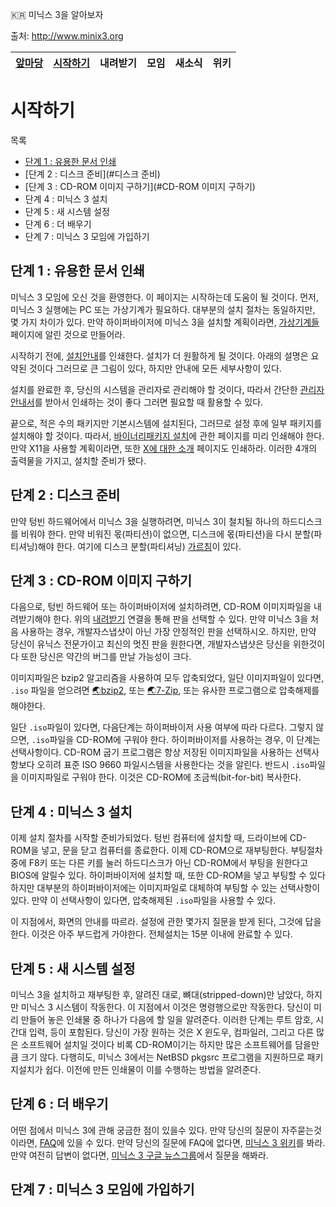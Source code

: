 
:kr: 미닉스 3을 알아보자

출처: http://www.minix3.org

| [앞마당](README.md) | [시작하기](SiJakHaGi/SiJakHaGi.md) | 내려받기 | 모임 | 새소식 | 위키 |
| ---   | ---     | ---     | --- | ---    | ---  |

# 시작하기

  목록
  - [단계 1 : 유용한 문서 인쇄](#문서-인쇄)
  - [단계 2 : 디스크 준비](#디스크 준비)
  - [단계 3 : CD-ROM 이미지 구하기](#CD-ROM 이미지 구하기)
  - 단계 4 : 미닉스 3 설치
  - 단계 5 : 새 시스템 설정
  - 단계 6 : 더 배우기
  - 단계 7 : 미닉스 3 모임에 가입하기

<a name="문서-인쇄"></a>
## 단계 1 : 유용한 문서 인쇄

 미닉스 3 모임에 오신 것을 환영한다. 이 페이지는 시작하는데 도움이 될 것이다. 먼저, 미닉스 3 실행에는 PC 또는 가상기계가 필요하다. 대부분의 설치 절차는 동일하지만, 몇 가지 차이가 있다. 만약 하이퍼바이저에 미닉스 3을 설치할 계획이라면, [가상기계들](http://wiki.minix3.org/doku.php?id=www:getting-started:virtualmachines) 페이지에 알린 것으로 만들어라.

 시작하기 전에, [설치안내](http://wiki.minix3.org/doku.php?id=usersguide:doinginstallation)를 인쇄한다. 설치가 더 원활하게 될 것이다. 아래의 설명은 요약된 것이다 그러므로 큰 그림이 있다, 하지만 안내에 모든 세부사항이 있다.

 설치를 완료한 후, 당신의 시스템을 관리자로 관리해야 할 것이다, 따라서 간단한 [관리자 안내서](http://wiki.minix3.org/doku.php?id=usersguide:postinstallation)를 받아서 인쇄하는 것이 좋다 그러면 필요할 때 활용할 수 있다.

 끝으로, 적은 수의 패키지만 기본시스템에 설치된다, 그러므로 설정 후에 일부 패키지를 설치해야 할 것이다. 따라서, [바이너리패키지 설치](http://wiki.minix3.org/doku.php?id=usersguide:installingbinarypackages)에 관한 페이지를 미리 인쇄해야 한다. 만약 X11을 사용할 계획이라면, 또한 [X에 대한 소개](http://wiki.minix3.org/doku.php?id=usersguide:introductiontox) 페이지도 인쇄하라. 이러한 4개의 출력물을 가지고, 설치할 준비가 됐다.

<a name="디스크 준비"></a>
## 단계 2 : 디스크 준비

 만약 텅빈 하드웨어에서 미닉스 3을 실행하려면, 미닉스 3이 철치될 하나의 하드디스크를 비워야 한다. 만약 비워진 몫(파티션)이 없으면, 디스크에 몫(파티션)을 다시 분할(파티셔닝)해야 한다. 여기에 디스크 분할(파티셔닝) [가르침](http://wiki.minix3.org/doku.php?id=usersguide:diskpartitions)이 있다.

<a name="CD-ROM 이미지 구하기"></a>
## 단계 3 : CD-ROM 이미지 구하기

 다음으로, 텅빈 하드웨어 또는 하이퍼바이저에 설치하려면, CD-ROM 이미지파일을 내려받기해야 한다. 위의 [내려받기](http://wiki.minix3.org/doku.php?id=www:download:start) 연결을 통해 판을 선택할 수 있다. 만약 미닉스 3을 처음 사용하는 경우, 개발자스냅샷이 아닌 가장 안정적인 판을 선택하시오. 하지만, 만약 당신이 유닉스 전문가이고 최신의 멋진 판을 원한다면, 개발자스냅샷은 당신을 위한것이다 또한 당신은 약간의 버그를 만날 가능성이 크다.

 이미지파일은 bzip2 알고리즘을 사용하여 모두 압축되었다, 일단 이미지파일이 있다면, `.iso` 파일을 얻으려면 [:earth_asia:bzip2](http://www.bzip.org/), 또는 [:earth_asia:7-Zip](http://www.7-zip.org/), 또는 유사한 프로그램으로 압축해제를 해야한다.

 일단 `.iso`파일이 있다면, 다음단계는 하이퍼바이저 사용 여부에 따라 다르다. 그렇지 않으면, `.iso`파일을 CD-ROM에 구워야 한다. 하이퍼바이저를 사용하는 경우, 이 단계는 선택사항이다. CD-ROM 굽기 프로그램은 항상 저장된 이미지파일을 사용하는 선택사항보다 오히려 표준 ISO 9660 파일시스템을 사용한다는 것을 알린다. 반드시 `.iso`파일을 이미지파일로 구워야 한다. 이것은 CD-ROM에 조금씩(bit-for-bit) 복사한다.

## 단계 4 : 미닉스 3 설치

 이제 설치 절차를 시작할 준비가되었다. 텅빈 컴퓨터에 설치할 때, 드라이브에 CD-ROM을 넣고, 문을 닫고 컴퓨터를 종료한다. 이제 CD-ROM으로 재부팅한다. 부팅절차 중에 F8키 또는 다른 키를 눌러 하드디스크가 아닌 CD-ROM에서 부팅을 원한다고 BIOS에 알릴수 있다. 하이퍼바이저에 설치할 때, 또한 CD-ROM을 넣고 부팅할 수 있다 하지만 대부분의 하이퍼바이저에는 이미지파일로 대체하여 부팅할 수 있는 선택사항이 있다. 만약 이 선택사항이 있다면, 압축해제된 `.iso`파일을 사용할 수 있다.

 이 지점에서, 화면의 안내를 따르라. 설정에 관한 몇가지 질문을 받게 된다, 그것에 답을 한다. 이것은 아주 부드럽게 가야한다. 전체설치는 15분 이내에 완료할 수 있다.

## 단계 5 : 새 시스템 설정

 미닉스 3을 설치하고 재부팅한 후, 알려진 대로, 뼈대(stripped-down)만 남았다, 하지만 미닉스 3 시스템이 작동한다. 이 지점에서 이것은 명령행으로만 작동한다. 당신이 미리 만들어 놓은 인쇄물 중 하나가 다음에 할 일을 알려준다. 이러한 단계는 루트 암호, 시간대 입력, 등이 포함된다. 당신이 가장 원하는 것은 X 윈도우, 컴파일러, 그리고 다른 많은 소프트웨어 설치일 것이다 비록 CD-ROM이기는 하지만 많은 소프트웨어를 담을만큼 크기 않다. 다행히도, 미닉스 3에서는 NetBSD pkgsrc 프로그램을 지원하므로 패키지설치가 쉽다. 이전에 만든 인쇄물이 이를 수행하는 방법을 알려준다.

## 단계 6 : 더 배우기

 어떤 점에서 미닉스 3에 관해 궁금한 점이 있을수 있다. 만약 당신의 질문이 자주묻는것 이라면, [FAQ](http://wiki.minix3.org/doku.php?id=faq)에 있을 수 있다. 만약 당신의 질문에 FAQ에 없다면, [미닉스 3 위키](http://wiki.minix3.org/doku.php?id=start)를 봐라. 만약 여전히 답변이 없다면, [미닉스 3 구글 뉴스그룹](http://groups.google.com/group/minix3)에서 질문을 해봐라.

## 단계 7 : 미닉스 3 모임에 가입하기
